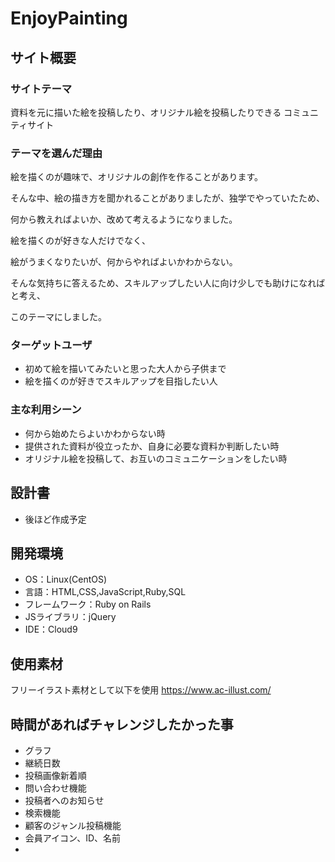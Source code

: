 
# EnjoyPainting


## サイト概要


### サイトテーマ
  資料を元に描いた絵を投稿したり、オリジナル絵を投稿したりできる
  コミュニティサイト
  
### テーマを選んだ理由
  
  絵を描くのが趣味で、オリジナルの創作を作ることがあります。
  
  そんな中、絵の描き方を聞かれることがありましたが、独学でやっていたため、
  
  何から教えればよいか、改めて考えるようになりました。
  
  絵を描くのが好きな人だけでなく、
  
  絵がうまくなりたいが、何からやればよいかわからない。
  
  そんな気持ちに答えるため、スキルアップしたい人に向け少しでも助けになればと考え、
  
  このテーマにしました。
  
### ターゲットユーザ
* 初めて絵を描いてみたいと思った大人から子供まで
* 絵を描くのが好きでスキルアップを目指したい人

### 主な利用シーン
* 何から始めたらよいかわからない時
* 提供された資料が役立ったか、自身に必要な資料か判断したい時
* オリジナル絵を投稿して、お互いのコミュニケーションをしたい時

## 設計書
* 後ほど作成予定

## 開発環境
- OS：Linux(CentOS)
- 言語：HTML,CSS,JavaScript,Ruby,SQL
- フレームワーク：Ruby on Rails
- JSライブラリ：jQuery
- IDE：Cloud9
​
## 使用素材
  フリーイラスト素材として以下を使用
https://www.ac-illust.com/

## 時間があればチャレンジしたかった事
* グラフ
* 継続日数
* 投稿画像新着順
* 問い合わせ機能
* 投稿者へのお知らせ
* 検索機能
* 顧客のジャンル投稿機能
* 会員アイコン、ID、名前
* 